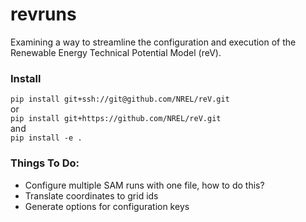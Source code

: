 # revruns
Examining a way to streamline the configuration and execution of the Renewable Energy Technical Potential Model (reV).

### Install
`pip install git+ssh://git@github.com/NREL/reV.git`\
or\
`pip install git+https://github.com/NREL/reV.git`\
and\
`pip install -e .`

### Things To Do:
 - Configure multiple SAM runs with one file, how to do this?
 - Translate coordinates to grid ids
 - Generate options for configuration keys
